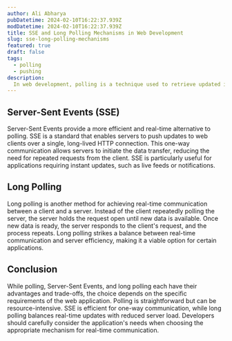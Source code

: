 ```yaml
---
author: Ali Abharya
pubDatetime: 2024-02-10T16:22:37.939Z
modDatetime: 2024-02-10T16:22:37.939Z
title: SSE and Long Polling Mechanisms in Web Development
slug: sse-long-polling-mechanisms
featured: true
draft: false
tags:
  - polling
  - pushing
description:
  In web development, polling is a technique used to retrieve updated information from a server by periodically sending requests. The client regularly checks for new data by making HTTP requests at fixed intervals. While simple to implement, polling can be inefficient as it may lead to unnecessary requests even when there is no new information.
---
```


## Server-Sent Events (SSE)

Server-Sent Events provide a more efficient and real-time alternative to polling. SSE is a standard that enables servers to push updates to web clients over a single, long-lived HTTP connection. This one-way communication allows servers to initiate the data transfer, reducing the need for repeated requests from the client. SSE is particularly useful for applications requiring instant updates, such as live feeds or notifications.

## Long Polling

Long polling is another method for achieving real-time communication between a client and a server. Instead of the client repeatedly polling the server, the server holds the request open until new data is available. Once new data is ready, the server responds to the client's request, and the process repeats. Long polling strikes a balance between real-time communication and server efficiency, making it a viable option for certain applications.

## Conclusion

While polling, Server-Sent Events, and long polling each have their advantages and trade-offs, the choice depends on the specific requirements of the web application. Polling is straightforward but can be resource-intensive. SSE is efficient for one-way communication, while long polling balances real-time updates with reduced server load. Developers should carefully consider the application's needs when choosing the appropriate mechanism for real-time communication.
